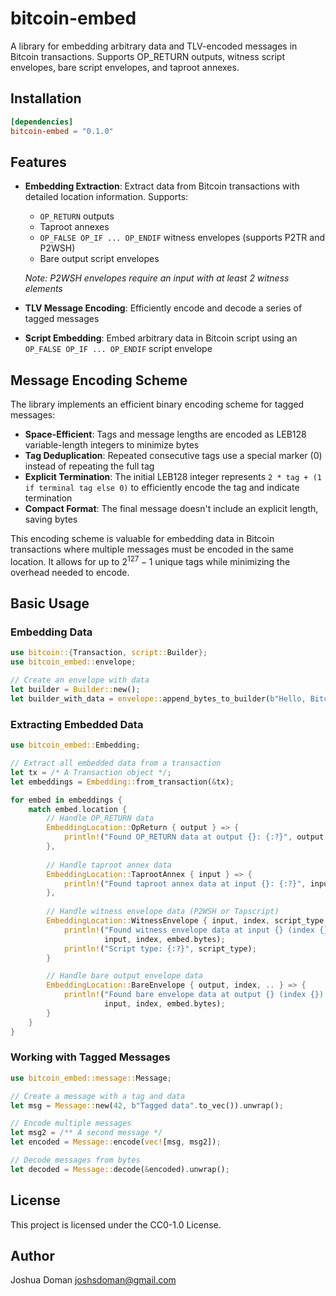# bitcoin-embed

A library for embedding arbitrary data and TLV-encoded messages in Bitcoin transactions. Supports OP_RETURN outputs, witness script envelopes, bare script envelopes, and taproot annexes.

## Installation

```toml
[dependencies]
bitcoin-embed = "0.1.0"
```

## Features

- **Embedding Extraction**: Extract data from Bitcoin transactions with detailed location information. Supports:
  - `OP_RETURN` outputs
  - Taproot annexes
  - `OP_FALSE OP_IF ... OP_ENDIF` witness envelopes (supports P2TR and P2WSH)
  - Bare output script envelopes
  
  *Note: P2WSH envelopes require an input with at least 2 witness elements*

- **TLV Message Encoding**: Efficiently encode and decode a series of tagged messages

- **Script Embedding**: Embed arbitrary data in Bitcoin script using an `OP_FALSE OP_IF ... OP_ENDIF` script envelope

## Message Encoding Scheme

The library implements an efficient binary encoding scheme for tagged messages:

- **Space-Efficient**: Tags and message lengths are encoded as LEB128 variable-length integers to minimize bytes
- **Tag Deduplication**: Repeated consecutive tags use a special marker (0) instead of repeating the full tag
- **Explicit Termination**: The initial LEB128 integer represents `2 * tag + (1 if terminal tag else 0)` to efficiently encode the tag and indicate termination
- **Compact Format**: The final message doesn't include an explicit length, saving bytes

This encoding scheme is valuable for embedding data in Bitcoin transactions where multiple messages must be encoded in the same location. It allows for up to $2^{127}-1$ unique tags while minimizing the overhead needed to encode.

## Basic Usage

### Embedding Data

```rust
use bitcoin::{Transaction, script::Builder};
use bitcoin_embed::envelope;

// Create an envelope with data
let builder = Builder::new();
let builder_with_data = envelope::append_bytes_to_builder(b"Hello, Bitcoin!", builder);
```

### Extracting Embedded Data

```rust
use bitcoin_embed::Embedding;

// Extract all embedded data from a transaction
let tx = /* A Transaction object */;
let embeddings = Embedding::from_transaction(&tx);

for embed in embeddings {
    match embed.location {
        // Handle OP_RETURN data
        EmbeddingLocation::OpReturn { output } => {
            println!("Found OP_RETURN data at output {}: {:?}", output, embed.bytes);
        },
        
        // Handle taproot annex data
        EmbeddingLocation::TaprootAnnex { input } => {
            println!("Found taproot annex data at input {}: {:?}", input, embed.bytes);
        },
        
        // Handle witness envelope data (P2WSH or Tapscript)
        EmbeddingLocation::WitnessEnvelope { input, index, script_type, .. } => {
            println!("Found witness envelope data at input {} (index {}): {:?}", 
                     input, index, embed.bytes);
            println!("Script type: {:?}", script_type);
        }

        // Handle bare output envelope data
        EmbeddingLocation::BareEnvelope { output, index, .. } => {
            println!("Found bare envelope data at output {} (index {}): {:?}", 
                     input, index, embed.bytes);
        }
    }
}
```

### Working with Tagged Messages

```rust
use bitcoin_embed::message::Message;

// Create a message with a tag and data
let msg = Message::new(42, b"Tagged data".to_vec()).unwrap();

// Encode multiple messages
let msg2 = /** A second message */
let encoded = Message::encode(vec![msg, msg2]);

// Decode messages from bytes
let decoded = Message::decode(&encoded).unwrap();
```

## License
This project is licensed under the CC0-1.0 License.

## Author
Joshua Doman <joshsdoman@gmail.com>